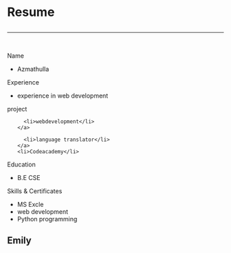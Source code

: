 <div id="header"></div>
<div class="left"></div>
<div class="stuff">
  <br><br>
  <h1>Resume</h1>
  <h2></h2>
  <hr />
  <br>
  <p class="head">Name</p>
  <ul>
    <li>Azmathulla</li>
  
  </ul>
  <p class="head">Experience</p>
  <ul>
    <li> experience in web development</li>
  </ul>
  <p class="head">project</p>
  <ul>
    
      <li>webdevelopment</li>
    </a>
    
      <li>language translator</li>
    </a>
    <li>Codeacademy</li>
  </ul>
  <p class="head">Education</p>
  <ul>
    <li>B.E CSE</li>
    
  </ul>
  <p class="head">Skills & Certificates</p>
  <ul>
    <li>MS Excle</li>
    <li>web development</li>
    <li>Python programming</li>
  </ul>
</div>
<div class="right"></div>
<div id="footer">
  <h2 id="name">Emily</h2></div>
